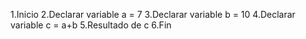 1.Inicio
2.Declarar variable a = 7
3.Declarar variable b = 10
4.Declarar variable c = a+b
5.Resultado de c
6.Fin
